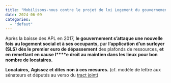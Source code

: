 ```yaml
---
title: "Mobilisons-nous contre le projet de loi Logement du gouvernement !"
date: 2024-06-09
categories: 
  - "defaut"
---
```


Après la baisse des APL en 2017, **le gouvernement s’attaque une nouvelle fois** **au logement social et à ses occupants,** par **l’application d’un surloyer (SLS)** **dès le premier euro de dépassement** des plafonds de ressources, **et en remettant en cause l****e droit au maintien dans les lieux** **pour bon nombre de locataires.**

**Locataires,** **Agissez et dites non à ces mesures.** (cf. modèle de lettre aux sénateurs et députés au verso du [tract joint](/uploads/New-BAT-2406038-SLC-Tract-210X297-Projet-de-loi-logement_Offset-80Grs-18-500ex.rip_.pdf))
